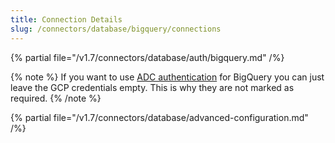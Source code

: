 ```yaml
---
title: Connection Details
slug: /connectors/database/bigquery/connections
---
```


{% partial file="/v1.7/connectors/database/auth/bigquery.md" /%}

{% note %}
If you want to use [ADC authentication](https://cloud.google.com/docs/authentication#adc) for BigQuery you can just leave
the GCP credentials empty. This is why they are not marked as required.
{% /note %}


{% partial file="/v1.7/connectors/database/advanced-configuration.md" /%}